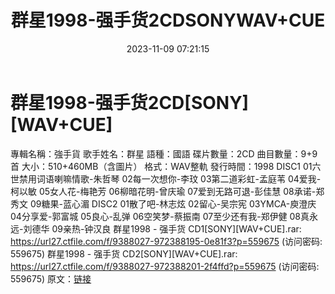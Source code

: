 ﻿---
title: 群星1998-强手货2CDSONYWAV+CUE
date: 2023-11-09 07:21:15
categories: WAV车载音乐、镜像
tags: 华语中文
---
# 群星1998-强手货2CD[SONY][WAV+CUE]

專輯名稱：強手貨
歌手姓名：群星
語種：國語
碟片數量：2CD
曲目數量：9+9首
大小：510+460MB（含圖片）
格式：WAV整軌
發行時間：1998
DISC1
01六世禁用词语喇嘛情歌-朱哲琴
02每一次想你-李玟
03第二道彩虹-孟庭苇
04爱我-柯以敏
05女人花-梅艳芳
06柳暗花明-曾庆瑜
07爱到无路可退-彭佳慧
08承诺-郑秀文
09糖果-蓝心湄
DISC2
01散了吧-林志炫
02留心-吴宗宪
03YMCA-庾澄庆
04分享爱-郭富城
05良心-乱弹
06空笑梦-蔡振南
07至少还有我-郑伊健
08真永远-刘德华
09亲热-钟汉良
群星1998 - 强手货 CD1[SONY][WAV+CUE].rar: https://url27.ctfile.com/f/9388027-972388195-0e81f3?p=559675
(访问密码: 559675)
群星1998 - 强手货 CD2[SONY][WAV+CUE].rar: https://url27.ctfile.com/f/9388027-972388201-2f4ffd?p=559675
(访问密码: 559675)
原文：[链接](https://blog.sina.com.cn/s/blog_1647c7e76010313qh.html)